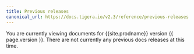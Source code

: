 ```yaml
---
title: Previous releases
canonical_url: https://docs.tigera.io/v2.3/reference/previous-releases
---
```



You are currently viewing documents for {{site.prodname}} version {{ page.version }}. There are not currently any previous docs releases at this time.
